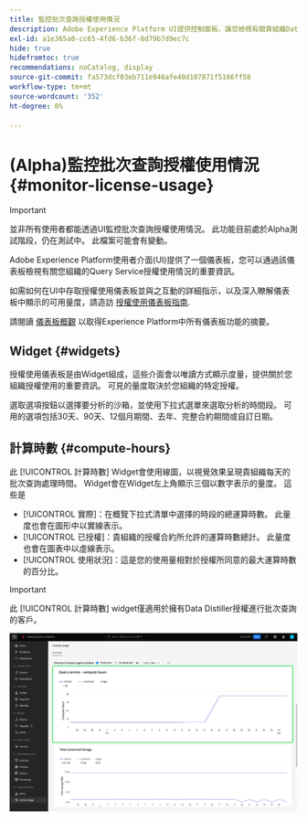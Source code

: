 ```yaml
---
title: 監控批次查詢授權使用情況
description: Adobe Experience Platform UI提供控制面板，讓您檢視有關貴組織Data Distiller授權使用情況的重要資訊。
exl-id: a1e365a0-cc65-4fd6-b36f-8d79b7d9ec7c
hide: true
hidefromtoc: true
recommendations: noCatalog, display
source-git-commit: fa573dcf03eb711e946afe40d107871f5166ff58
workflow-type: tm+mt
source-wordcount: '352'
ht-degree: 0%

---
```


# (Alpha)監控批次查詢授權使用情況 {#monitor-license-usage}

>[!IMPORTANT]
>
>並非所有使用者都能透過UI監控批次查詢授權使用情況。 此功能目前處於Alpha測試階段，仍在測試中。 此檔案可能會有變動。

Adobe Experience Platform使用者介面(UI)提供了一個儀表板，您可以通過該儀表板檢視有關您組織的Query Service授權使用情況的重要資訊。

如需如何在UI中存取授權使用儀表板並與之互動的詳細指示，以及深入瞭解儀表板中顯示的可用量度，請造訪 [授權使用儀表板指南](../../dashboards/guides/license-usage.md).

請閱讀 [儀表板概觀](../../dashboards/home.md) 以取得Experience Platform中所有儀表板功能的摘要。

## Widget {#widgets}

授權使用儀表板是由Widget組成，這些介面會以唯讀方式顯示度量，提供關於您組織授權使用的重要資訊。 可見的量度取決於您組織的特定授權。

選取選項按鈕以選擇要分析的沙箱，並使用下拉式選單來選取分析的時間段。 可用的選項包括30天、90天、12個月期間、去年、完整合約期間或自訂日期。

## 計算時數 {#compute-hours}

此 [!UICONTROL 計算時數] Widget會使用線圖，以視覺效果呈現貴組織每天的批次查詢處理時間。 Widget會在Widget左上角顯示三個以數字表示的量度。 這些是

- [!UICONTROL 實際]：在概覽下拉式清單中選擇的時段的總運算時數。 此量度也會在圖形中以實線表示。
- [!UICONTROL 已授權]：貴組織的授權合約所允許的運算時數總計。 此量度也會在圖表中以虛線表示。
- [!UICONTROL 使用狀況]：這是您的使用量相對於授權所同意的最大運算時數的百分比。

>[!IMPORTANT]
>
>此 [!UICONTROL 計算時數] widget僅適用於擁有Data Distiller授權進行批次查詢的客戶。

![已反白顯示計算時數Widget的授權使用儀表板。](../images/data-distiller/compute-hours.png)

